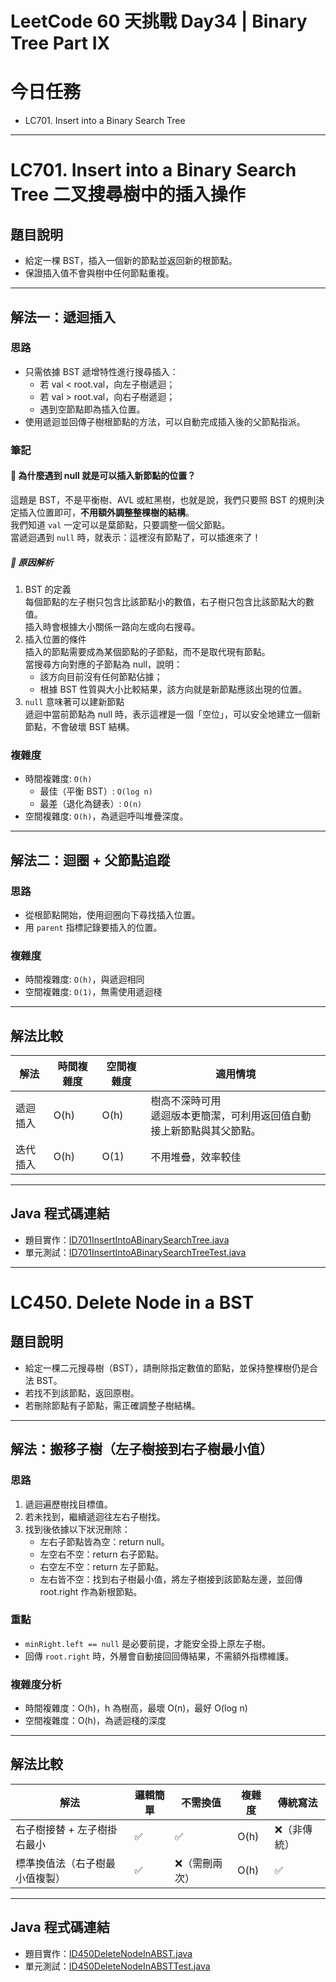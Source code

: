 # LeetCode 60 天挑戰 Day34 | Binary Tree Part IX

# 今日任務

- LC701. Insert into a Binary Search Tree

---

# LC701. Insert into a Binary Search Tree 二叉搜尋樹中的插入操作

## 題目說明

- 給定一棵 BST，插入一個新的節點並返回新的根節點。
- 保證插入值不會與樹中任何節點重複。

---

## 解法一：遞迴插入

### 思路

- 只需依據 BST 遞增特性進行搜尋插入：
  - 若 val < root.val，向左子樹遞迴；
  - 若 val > root.val，向右子樹遞迴；
  - 遇到空節點即為插入位置。
- 使用遞迴並回傳子樹根節點的方法，可以自動完成插入後的父節點指派。

### 筆記

#### 🧠 為什麼遇到 null 就是可以插入新節點的位置？
這題是 BST，不是平衡樹、AVL 或紅黑樹，也就是說，我們只要照 BST 的規則決定插入位置即可，**不用額外調整整棵樹的結構**。   
我們知道 `val` 一定可以是葉節點，只要調整一個父節點。  
當遞迴遇到 `null` 時，就表示：這裡沒有節點了，可以插進來了！  

##### 📌 原因解析
1. BST 的定義   
   每個節點的左子樹只包含比該節點小的數值，右子樹只包含比該節點大的數值。  
   插入時會根據大小關係一路向左或向右搜尋。  
2. 插入位置的條件   
   插入的節點需要成為某個節點的子節點，而不是取代現有節點。  
   當搜尋方向對應的子節點為 null，說明：
   - 該方向目前沒有任何節點佔據；
   - 根據 BST 性質與大小比較結果，該方向就是新節點應該出現的位置。
3. `null` 意味著可以建新節點  
   遞迴中當前節點為 null 時，表示這裡是一個「空位」，可以安全地建立一個新節點，不會破壞 BST 結構。

### 複雜度

- 時間複雜度: `O(h)`
  - 最佳（平衡 BST）: `O(log n)`
  - 最差（退化為鏈表）: `O(n)`
- 空間複雜度: `O(h)`，為遞迴呼叫堆疊深度。

---

## 解法二：迴圈 + 父節點追蹤

### 思路
- 從根節點開始，使用迴圈向下尋找插入位置。
- 用 `parent` 指標記錄要插入的位置。

### 複雜度
- 時間複雜度: `O(h)`，與遞迴相同
- 空間複雜度: `O(1)`，無需使用遞迴棧

---

## 解法比較

| 解法   | 時間複雜度 | 空間複雜度 | 適用情境                                   |
|------|-------|-------|----------------------------------------|
| 遞迴插入 | O(h)  | O(h)  | 樹高不深時可用<br>遞迴版本更簡潔，可利用返回值自動接上新節點與其父節點。 |
| 迭代插入 | O(h)  | O(1)  | 不用堆疊，效率較佳                              |

---

## Java 程式碼連結
- 題目實作：[ID701InsertIntoABinarySearchTree.java](../../src/main/java/io/github/monty/leetcode/binarytree/ID701InsertIntoABinarySearchTree.java)
- 單元測試：[ID701InsertIntoABinarySearchTreeTest.java](../../src/test/java/io/github/monty/leetcode/binarytree/ID701InsertIntoABinarySearchTreeTest.java)

---

# LC450. Delete Node in a BST

## 題目說明

- 給定一棵二元搜尋樹（BST），請刪除指定數值的節點，並保持整棵樹仍是合法 BST。
- 若找不到該節點，返回原樹。
- 若刪除節點有子節點，需正確調整子樹結構。

---

## 解法：搬移子樹（左子樹接到右子樹最小值）

### 思路

1. 遞迴遍歷樹找目標值。
2. 若未找到，繼續遞迴往左右子樹找。
3. 找到後依據以下狀況刪除：
    - 左右子節點皆為空：return null。
    - 左空右不空：return 右子節點。
    - 右空左不空：return 左子節點。
    - 左右皆不空：找到右子樹最小值，將左子樹接到該節點左邊，並回傳 root.right 作為新根節點。

### 重點

- `minRight.left == null` 是必要前提，才能安全掛上原左子樹。
- 回傳 `root.right` 時，外層會自動接回回傳結果，不需額外指標維護。

### 複雜度分析

- 時間複雜度：O(h)，h 為樹高，最壞 O(n)，最好 O(log n)
- 空間複雜度：O(h)，為遞迴棧的深度

---

## 解法比較

| 解法              | 邏輯簡單 | 不需換值    | 複雜度  | 傳統寫法   |
|-----------------|------|---------|------|--------|
| 右子樹接替 + 左子樹掛右最小 | ✅    | ✅       | O(h) | ❌（非傳統） |
| 標準換值法（右子樹最小值複製） | ✅    | ❌（需刪兩次） | O(h) | ✅      |

---

## Java 程式碼連結

- 題目實作：[ID450DeleteNodeInABST.java](../../src/main/java/io/github/monty/leetcode/binarytree/ID450DeleteNodeInABST.java)
- 單元測試：[ID450DeleteNodeInABSTTest.java](../../src/test/java/io/github/monty/leetcode/binarytree/ID450DeleteNodeInABSTTest.java)
